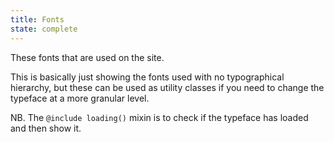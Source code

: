 ```yaml
---
title: Fonts
state: complete
---
```

These fonts that are used on the site.

This is basically just showing the fonts used with no typographical hierarchy, but these can be used as utility classes if you need to change the typeface at a more granular level.

NB.  The ```@include loading()``` mixin is to check if the typeface has loaded and then show it.
